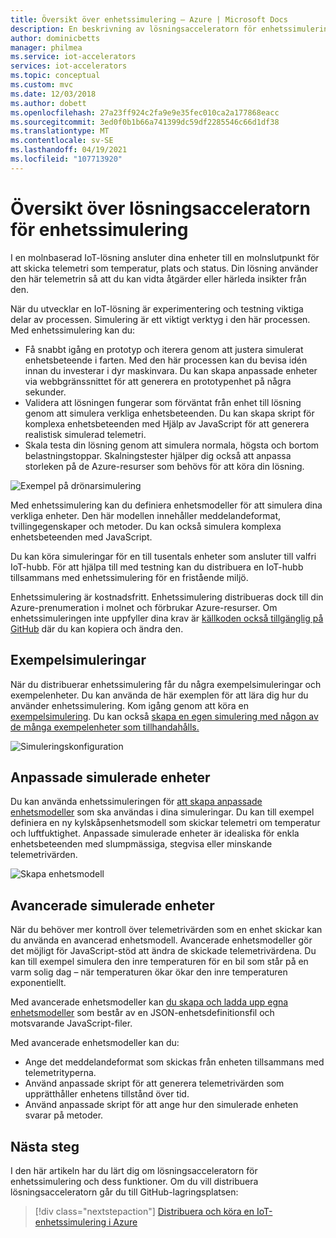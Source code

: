```yaml
---
title: Översikt över enhetssimulering – Azure | Microsoft Docs
description: En beskrivning av lösningsacceleratorn för enhetssimulering och dess funktioner.
author: dominicbetts
manager: philmea
ms.service: iot-accelerators
services: iot-accelerators
ms.topic: conceptual
ms.custom: mvc
ms.date: 12/03/2018
ms.author: dobett
ms.openlocfilehash: 27a23ff924c2fa9e9e35fec010ca2a177868eacc
ms.sourcegitcommit: 3ed0f0b1b66a741399dc59df2285546c66d1df38
ms.translationtype: MT
ms.contentlocale: sv-SE
ms.lasthandoff: 04/19/2021
ms.locfileid: "107713920"
---
```

# <a name="device-simulation-solution-accelerator-overview"></a>Översikt över lösningsacceleratorn för enhetssimulering

I en molnbaserad IoT-lösning ansluter dina enheter till en molnslutpunkt för att skicka telemetri som temperatur, plats och status. Din lösning använder den här telemetrin så att du kan vidta åtgärder eller härleda insikter från den.

När du utvecklar en IoT-lösning är experimentering och testning viktiga delar av processen. Simulering är ett viktigt verktyg i den här processen. Med enhetssimulering kan du:

* Få snabbt igång en prototyp och iterera genom att justera simulerat enhetsbeteende i farten. Med den här processen kan du bevisa idén innan du investerar i dyr maskinvara. Du kan skapa anpassade enheter via webbgränssnittet för att generera en prototypenhet på några sekunder.
* Validera att lösningen fungerar som förväntat från enhet till lösning genom att simulera verkliga enhetsbeteenden. Du kan skapa skript för komplexa enhetsbeteenden med Hjälp av JavaScript för att generera realistisk simulerad telemetri.
* Skala testa din lösning genom att simulera normala, högsta och bortom belastningstoppar. Skalningstester hjälper dig också att anpassa storleken på de Azure-resurser som behövs för att köra din lösning.

![Exempel på drönarsimulering](media/iot-accelerators-device-simulation-overview/dronesimulation.png)

Med enhetssimulering kan du definiera enhetsmodeller för att simulera dina verkliga enheter. Den här modellen innehåller meddelandeformat, tvillingegenskaper och metoder. Du kan också simulera komplexa enhetsbeteenden med JavaScript.

Du kan köra simuleringar för en till tusentals enheter som ansluter till valfri IoT-hubb. För att hjälpa till med testning kan du distribuera en IoT-hubb tillsammans med enhetssimulering för en fristående miljö.

Enhetssimulering är kostnadsfritt. Enhetssimulering distribueras dock till din Azure-prenumeration i molnet och förbrukar Azure-resurser. Om enhetssimuleringen inte uppfyller dina krav är [källkoden också tillgänglig på GitHub](https://github.com/Azure/azure-iot-pcs-device-simulation) där du kan kopiera och ändra den.

## <a name="sample-simulations"></a>Exempelsimuleringar

När du distribuerar enhetssimulering får du några exempelsimuleringar och exempelenheter. Du kan använda de här exemplen för att lära dig hur du använder enhetssimulering. Kom igång genom att köra en [exempelsimulering](https://github.com/Azure/azure-iot-pcs-device-simulation/blob/master/README.md). Du kan också [skapa en egen simulering med någon av de många exempelenheter som tillhandahålls.](iot-accelerators-device-simulation-create-simulation.md)

![Simuleringskonfiguration](media/iot-accelerators-device-simulation-overview/samplesimulation1.png)

## <a name="custom-simulated-devices"></a>Anpassade simulerade enheter

Du kan använda enhetssimuleringen för [att skapa anpassade enhetsmodeller](iot-accelerators-device-simulation-create-custom-device.md) som ska användas i dina simuleringar. Du kan till exempel definiera en ny kylskåpsenhetsmodell som skickar telemetri om temperatur och luftfuktighet. Anpassade simulerade enheter är idealiska för enkla enhetsbeteenden med slumpmässiga, stegvisa eller minskande telemetrivärden.

![Skapa enhetsmodell](media/iot-accelerators-device-simulation-overview/adddevicemodel.png)

## <a name="advanced-simulated-devices"></a>Avancerade simulerade enheter

När du behöver mer kontroll över telemetrivärden som en enhet skickar kan du använda en avancerad enhetsmodell. Avancerade enhetsmodeller gör det möjligt för JavaScript-stöd att ändra de skickade telemetrivärdena. Du kan till exempel simulera den inre temperaturen för en bil som står på en varm solig dag – när temperaturen ökar ökar den inre temperaturen exponentiellt.

Med avancerade enhetsmodeller kan [du skapa och ladda upp egna enhetsmodeller](iot-accelerators-device-simulation-advanced-device.md) som består av en JSON-enhetsdefinitionsfil och motsvarande JavaScript-filer.

Med avancerade enhetsmodeller kan du:

* Ange det meddelandeformat som skickas från enheten tillsammans med telemetrityperna.
* Använd anpassade skript för att generera telemetrivärden som upprätthåller enhetens tillstånd över tid.
* Använd anpassade skript för att ange hur den simulerade enheten svarar på metoder.

## <a name="next-steps"></a>Nästa steg

I den här artikeln har du lärt dig om lösningsacceleratorn för enhetssimulering och dess funktioner. Om du vill distribuera lösningsacceleratorn går du till GitHub-lagringsplatsen:

> [!div class="nextstepaction"]
> [Distribuera och köra en IoT-enhetssimulering i Azure](https://github.com/Azure/azure-iot-pcs-device-simulation/blob/master/README.md)
